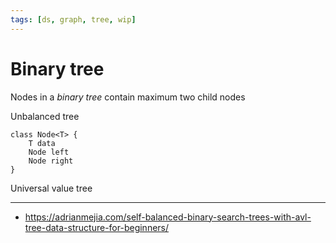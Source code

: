 ```yaml
---
tags: [ds, graph, tree, wip]
---
```


# Binary tree

Nodes in a _binary tree_ contain maximum two child nodes

Unbalanced tree

<!--
::insertion[observable]{src="https://observablehq.com/embed/@xlvl/untitled/2?cells=a"}
-->

```
class Node<T> {
	T data
	Node left
	Node right
}
```

Universal value tree


---

- https://adrianmejia.com/self-balanced-binary-search-trees-with-avl-tree-data-structure-for-beginners/
